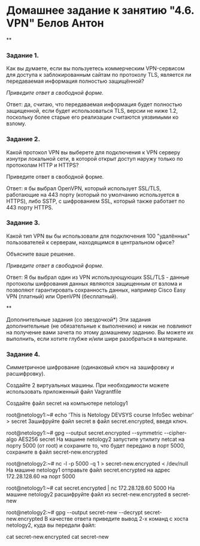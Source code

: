 # Домашнее задание к занятию "4.6. VPN" Белов Антон
**

### Задание 1.
Как вы думаете, если вы пользуетесь коммерческим VPN-сервисом для доступа к заблокированным сайтам по протоколу TLS, является ли передаваемая информация полностью защищённой?

*Приведите ответ в свободной форме.*

Ответ: да, считаю, что передаваемая информация будет полностью защищенной, если будет использоваться TLS, версии не ниже 1.2, поскольку более старые его реализации считаются уязвимыми ко взлому.

### Задание 2.
Какой протокол VPN вы выберете для подключения к VPN серверу изнутри локальной сети, в которой открыт доступ наружу только по протоколам HTTP и HTTPS?

Приведите ответ в свободной форме.

Ответ: я бы выбрал OpenVPN, который использует SSL/TLS, работающие на 443 порту (который по умолчанию используется в HTTPS), либо SSTP, с шифрованием SSL, который также работает по 443 порту HTTPS. 

### Задание 3.
Какой тип VPN вы бы использовали для подключения 100 "удалённых" пользователей к серверам, находящимся в центральном офисе?

Объясните ваше решение.

*Приведите ответ в свободной форме.*

Ответ: Я бы выбрал один из VPN использующующих SSL/TLS - данные протоколы шифрования данных являются защищенным от взлома и позволяют гарантировать сохранность данных, например Cisco Easy VPN (платный) или OpenVPN (бесплатный).

**

Дополнительные задания (со звездочкой*)
Эти задания дополнительные (не обязательные к выполнению) и никак не повлияют на получение вами зачета по этому домашнему заданию. Вы можете их выполнить, если хотите глубже и/или шире разобраться в материале.

### Задание 4.
Симметричное шифрование (одинаковый ключ на зашифровку и расшифровку).

Создайте 2 виртуальных машины. При необходимости можете использовать приложенный файл Vagrantfile

Создайте файл secret на компьютере netology1

root@netology1:~# echo 'This is Netology DEVSYS course InfoSec webinar' > secret
Зашифруйте файл secret в файл secret.encrypted, введя ключ.

root@netology1:~# gpg --output secret.encrypted --symmetric --cipher-algo AES256 secret
На машине netology2 запустите утилиту netcat на порту 5000 (от root) и сохраните то, что будет передано в порт 5000, сохраните в файл secret-new.encrypted

root@netology2:~# nc -l -p 5000 -q 1 > secret-new.encrypted < /dev/null
На машине netology1 отправьте файл secret.encrypted на адрес 172.28.128.60 на порт 5000

root@netology1:~# cat secret.encrypted | nc 172.28.128.60 5000
На машине netology2 расшифруйте файл из secret-new.encrypted в secret-new

root@netology2:~# gpg --output secret-new --decrypt secret-new.encrypted
В качестве ответа приведите вывод 2-х команд с хоста netology2, куда вы передали файл:

cat secret-new.encrypted
cat secret-new
